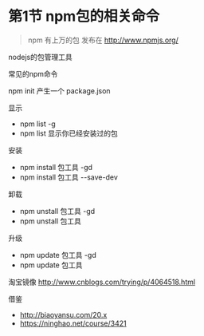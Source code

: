 # 第1节  npm包的相关命令

>npm 有上万的包 发布在  http://www.npmjs.org/

nodejs的包管理工具

常见的npm命令

npm init  产生一个  package.json

显示
* npm list -g
* npm list 显示你已经安装过的包


安装
* npm install  包工具 -gd
* npm install  包工具 --save-dev

卸载
* npm unstall  包工具 -gd  
* npm unstall  包工具

升级
* npm update  包工具 -gd  
* npm update  包工具

淘宝镜像
http://www.cnblogs.com/trying/p/4064518.html


借鉴

* http://biaoyansu.com/20.x
* https://ninghao.net/course/3421